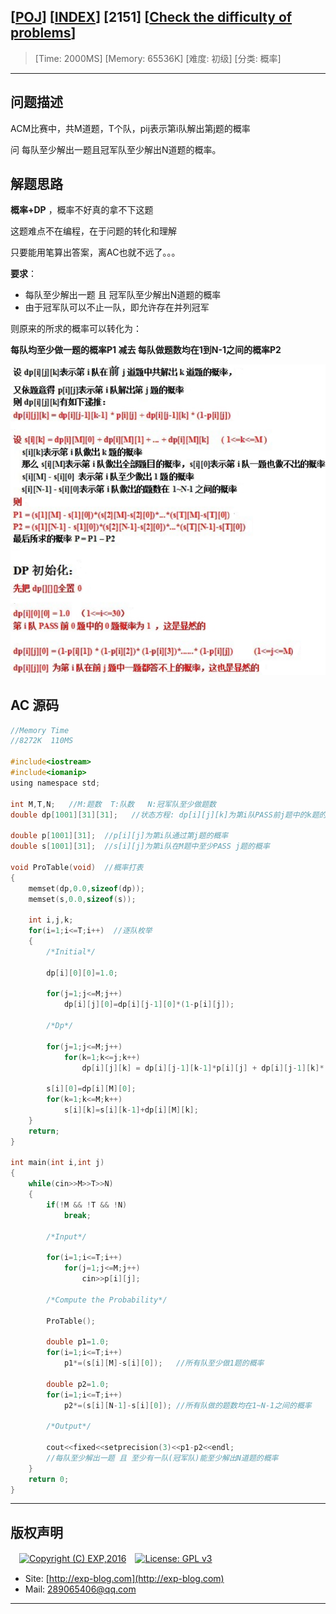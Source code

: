 ## [[POJ](http://poj.org/)] [[INDEX](https://github.com/lyy289065406/POJ-Solving-Reports)] [2151] [[Check the difficulty of problems](http://poj.org/problem?id=2151)]

> [Time: 2000MS] [Memory: 65536K] [难度: 初级] [分类: 概率]

------

## 问题描述

ACM比赛中，共M道题，T个队，pij表示第i队解出第j题的概率

问 每队至少解出一题且冠军队至少解出N道题的概率。


## 解题思路

**概率+DP**  ，概率不好真的拿不下这题

这题难点不在编程，在于问题的转化和理解

只要能用笔算出答案，离AC也就不远了。。。



**要求**：

- 每队至少解出一题 且 冠军队至少解出N道题的概率
- 由于冠军队可以不止一队，即允许存在并列冠军


则原来的所求的概率可以转化为：

**每队均至少做一题的概率P1 减去 每队做题数均在1到N-1之间的概率P2**

![](/reports/POJ2151-Check%20the%20difficulty%20of%20problems/img/01.png)



## AC 源码


```c
//Memory Time
//8272K  110MS 

#include<iostream>
#include<iomanip>
using namespace std;

int M,T,N;   //M:题数  T:队数   N:冠军队至少做题数
double dp[1001][31][31];   //状态方程: dp[i][j][k]为第i队PASS前j题中的k题的概率

double p[1001][31];  //p[i][j]为第i队通过第j题的概率
double s[1001][31];  //s[i][j]为第i队在M题中至少PASS j题的概率

void ProTable(void)  //概率打表
{
	memset(dp,0.0,sizeof(dp));
	memset(s,0.0,sizeof(s));

	int i,j,k;
	for(i=1;i<=T;i++)  //逐队枚举
	{
		/*Initial*/

		dp[i][0][0]=1.0;

		for(j=1;j<=M;j++)
			dp[i][j][0]=dp[i][j-1][0]*(1-p[i][j]);

		/*Dp*/

		for(j=1;j<=M;j++)
			for(k=1;k<=j;k++)
				dp[i][j][k] = dp[i][j-1][k-1]*p[i][j] + dp[i][j-1][k]*(1-p[i][j]);

		s[i][0]=dp[i][M][0];
	    for(k=1;k<=M;k++)
			s[i][k]=s[i][k-1]+dp[i][M][k];
	}
	return;
}

int main(int i,int j)
{
	while(cin>>M>>T>>N)
	{
		if(!M && !T && !N)
			break;

		/*Input*/

		for(i=1;i<=T;i++)
			for(j=1;j<=M;j++)
				cin>>p[i][j];

		/*Compute the Probability*/

		ProTable();

		double p1=1.0;
		for(i=1;i<=T;i++)
			p1*=(s[i][M]-s[i][0]);   //所有队至少做1题的概率

		double p2=1.0;
		for(i=1;i<=T;i++)
			p2*=(s[i][N-1]-s[i][0]); //所有队做的题数均在1~N-1之间的概率

		/*Output*/

		cout<<fixed<<setprecision(3)<<p1-p2<<endl;
		//每队至少解出一题 且 至少有一队(冠军队)能至少解出N道题的概率
	}
	return 0;
}
```

------

## 版权声明

　[![Copyright (C) EXP,2016](https://img.shields.io/badge/Copyright%20(C)-EXP%202016-blue.svg)](http://exp-blog.com)　[![License: GPL v3](https://img.shields.io/badge/License-GPL%20v3-blue.svg)](https://www.gnu.org/licenses/gpl-3.0)
  

- Site: [http://exp-blog.com](http://exp-blog.com) 
- Mail: <a href="mailto:289065406@qq.com?subject=[EXP's Github]%20Your%20Question%20（请写下您的疑问）&amp;body=What%20can%20I%20help%20you?%20（需要我提供什么帮助吗？）">289065406@qq.com</a>


------
